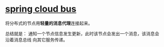# [spring cloud bus](https://www.fangzhipeng.com/springcloud/2018/08/08/sc-f8-bus.html)  
将分布式的节点用**轻量的消息代理**连接起来。  


总结就是： 通知一个节点信息发生更新，此时该节点会发出一个消息，该消息会沿着消息总线
向其它服务传递。  
